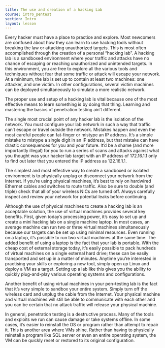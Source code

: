 ```yaml
---
title: The use and creation of a hacking Lab
course: intro_pentest
section: Intro
layout: lesson
---
```


Every hacker must have a place to practice and explore. Most newcomers are confused about how they can learn to use hacking tools without breaking the law or attacking unauthorized targets. This is most often accomplished through the creation of a personal “hacking lab”. A hacking lab is a sandboxed environment where your traffic and attacks have no chance of escaping or reaching unauthorized and unintended targets. In this environment, you are free to explore all the various tools and techniques without fear that some traffic or attack will escape your network. At a minimum, the lab is set up to contain at least two machines: one attacker, and one victim. In other configurations, several victim machines can be deployed simultaneously to simulate a more realistic network.

The proper use and setup of a hacking lab is vital because one of the most effective means to learn something is by doing that thing. Learning and mastering the basics of penetration testing ain’t different.

The single most crucial point of any hacker lab is the isolation of the network. You must configure your lab network in such a way that traffic can’t escape or travel outside the network. Mistakes happen and even the most careful people can fat-finger or mistype an IP address. It’s a simple mistake to mistype a single digit in an IP address, but that mistake can have drastic consequences for you and your future. It’d be a shame (and more importantly illegal) for you to run a series of scans and attacks against what you thought was your hacker lab target with an IP address of 172.16.1.1 only to find out later that you entered the IP address as 122.16.1.1.

The simplest and most effective way to create a sandboxed or isolated environment is to physically unplug or disconnect your network from the Internet. If you’re using physical machines, it’s best to rely on hardwired Ethernet cables and switches to route traffic. Also be sure to double (and triple) check that all of your wireless NICs are turned off. Always carefully inspect and review your network for potential leaks before continuing.

Although the use of physical machines to create a hacking lab is an acceptable solution, the use of virtual machines provides several key benefits. First, given today’s processing power, it’s easy to set up and create a mini hacking lab on a single machine laptop. In most cases, an average machine can run two or three virtual machines simultaneously because our targets can be set up using minimal resources. Even running on a laptop, it’s possible to run two virtual machines at the same time. The added benefit of using a laptop is the fact that your lab is portable. With the cheap cost of external storage today, it’s easily possible to pack hundreds of virtual machines on a single external hard drive; these can be easily transported and set up in a matter of minutes. Anytime you’re interested in practising your skills or exploring a new tool, simply open up Linux and deploy a VM as a target. Setting up a lab like this gives you the ability to quickly plug-and-play various operating systems and configurations.

Another benefit of using virtual machines in your pen-testing lab is the fact that it’s very simple to sandbox your entire system. Simply turn off the wireless card and unplug the cable from the Internet. Your physical machine and virtual machines will still be able to communicate with each other and you can be certain that no attack traffic will release your physical machine.

In general, penetration testing is a destructive process. Many of the tools and exploits we run can cause damage or take systems offline. In some cases, it’s easier to reinstall the OS or program rather than attempt to repair it. This is another area where VMs shine. Rather than having to physically reinstall a program like SQL server or even an entire operating system, the VM can be quickly reset or restored to its original configuration.
